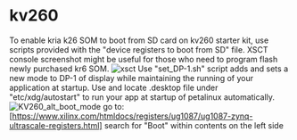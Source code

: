 # kv260
To enable kria k26 SOM to boot from SD card on kv260 starter kit, use scripts provided with the "device registers to boot from SD" file. XSCT console screenshot might be useful for those who need to program flash newly purchased kr6 SOM.
![xsct](https://user-images.githubusercontent.com/15190686/230725678-cf99243d-0216-47f7-857d-c0a4ca06442f.png)
Use "set_DP-1.sh" script adds and sets a new mode to DP-1 of display while maintaining the running of your application at startup.
Use and locate .desktop file under "etc/xdg/autostart" to run your app at startup of petalinux automatically.
![KV260_alt_boot_mode](https://user-images.githubusercontent.com/15190686/230727844-7349e99e-3c67-4e16-a36c-9c97e23d3541.png)
go to:[https://www.xilinx.com/htmldocs/registers/ug1087/ug1087-zynq-ultrascale-registers.html]
search for "Boot" within contents on the left side
